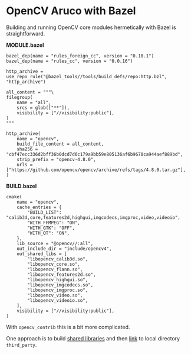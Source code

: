 # OpenCV Aruco with Bazel

Building and running OpenCV core modules hermetically with Bazel is straightforward.

**MODULE.bazel**

```shell
bazel_dep(name = "rules_foreign_cc", version = "0.10.1")
bazel_dep(name = "rules_cc", version = "0.0.16")

http_archive = use_repo_rule("@bazel_tools//tools/build_defs/repo:http.bzl", "http_archive")

all_content = """\
filegroup(
    name = "all",
    srcs = glob(["**"]),
    visibility = ["//visibility:public"],
)
"""

http_archive(
    name = "opencv",
    build_file_content = all_content,
    sha256 = "cbf47ecc336d2bff36b0dcd7d6c179a9bb59e805136af6b9670ca944aef889bd",
    strip_prefix = "opencv-4.8.0",
    urls = ["https://github.com/opencv/opencv/archive/refs/tags/4.8.0.tar.gz"],
)
```

**BUILD.bazel**

```shell
cmake(
    name = "opencv",
    cache_entries = {
        "BUILD_LIST": "calib3d,core,features2d,highgui,imgcodecs,imgproc,video,videoio",
        "WITH_FFMPEG": "ON",
        "WITH_GTK": "OFF",
        "WITH_QT": "ON",
    },
    lib_source = "@opencv//:all",
    out_include_dir = "include/opencv4",
    out_shared_libs = [
        "libopencv_calib3d.so",
        "libopencv_core.so",
        "libopencv_flann.so",
        "libopencv_features2d.so",
        "libopencv_highgui.so",
        "libopencv_imgcodecs.so",
        "libopencv_imgproc.so",
        "libopencv_video.so",
        "libopencv_videoio.so",
    ],
    visibility = ["//visibility:public"],
)
```

With `opencv_contrib` this is a bit more complicated. 

One approach is to build [shared libraries](opencv_build_script_480.sh) and 
then [link](link_opencv.sh) to local directory `third_party`.

